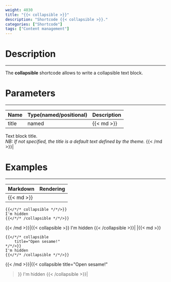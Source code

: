 ```yaml
---
weight: 4030
title: "{{< collapsible >}}"
description: "Shortcode {{< collapsible >}}."
categories: ["Shortcode"]
tags: ["Content management"]
---
```


# Description
---

The **collapsible** shortcode allows to write a collapsible text block.

# Parameters
---

| Name | Type(named/positional) | Description |
| ---- | ---------------------- | ----------- |
| title | named |{{< md >}}
Text block title.  
*NB: If not specified, the title is a default text defined by the theme.*
{{< /md >}}|

# Examples
---

| Markdown | Rendering |
| -------- | --------- |
|{{< md >}}
```
{{</*/* collapsible */*/>}}
I'm hidden
{{</*/* /collapsible */*/>}}
```
{{< /md >}}|{{< collapsible >}}
I'm hidden
{{< /collapsible >}}|
|{{< md >}}
```
{{</*/* collapsible
    title="Open sesame!"
*/*/>}}
I'm hidden
{{</*/* /collapsible */*/>}}
```
{{< /md >}}|{{< collapsible
    title="Open sesame!"
>}}
I'm hidden
{{< /collapsible >}}|
